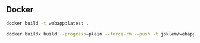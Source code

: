 ## Docker

~~~bash
docker build -t webapp:latest .

docker buildx build --progress=plain --force-rm --push -t joklem/webapp:latest .
~~~